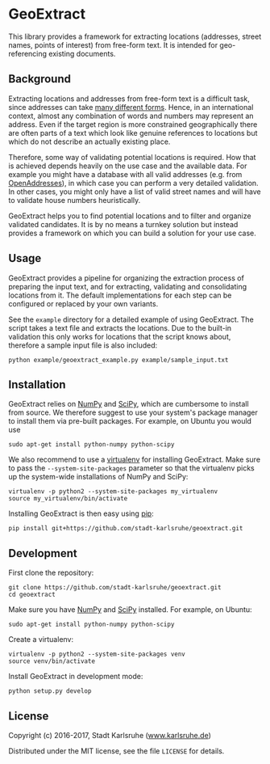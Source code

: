 # GeoExtract

This library provides a framework for extracting locations (addresses,
street names, points of interest) from free-form text. It is intended
for geo-referencing existing documents.


## Background

Extracting locations and addresses from free-form text is a difficult task,
since addresses can take [many different forms][falsehoods]. Hence, in an
international context, almost any combination of words and numbers may
represent an address. Even if the target region is more constrained
geographically there are often parts of a text which look like genuine
references to locations but which do not describe an actually existing place.

Therefore, some way of validating potential locations is required. How that
is achieved depends heavily on the use case and the available data. For example
you might have a database with all valid addresses (e.g. from
[OpenAddresses][openaddresses]), in which case you can perform a very detailed
validation. In other cases, you might only have a list of valid street names
and will have to validate house numbers heuristically.

GeoExtract helps you to find potential locations and to filter and organize
validated candidates. It is by no means a turnkey solution but instead provides
a framework on which you can build a solution for your use case.

[falsehoods]: https://www.mjt.me.uk/posts/falsehoods-programmers-believe-about-addresses/
[openaddresses]: https://openaddresses.io/


## Usage

GeoExtract provides a pipeline for organizing the extraction process of
preparing the input text, and for extracting, validating and consolidating
locations from it. The default implementations for each step can be configured
or replaced by your own variants.

See the `example` directory for a detailed example of using GeoExtract. The
script takes a text file and extracts the locations. Due to the built-in
validation this only works for locations that the script knows about, therefore
a sample input file is also included:

    python example/geoextract_example.py example/sample_input.txt


## Installation

GeoExtract relies on [NumPy][numpy] and [SciPy][scipy], which are cumbersome
to install from source. We therefore suggest to use your system's package
manager to install them via pre-built packages. For example, on Ubuntu you
would use

    sudo apt-get install python-numpy python-scipy

We also recommend to use a [virtualenv][virtualenv] for installing
GeoExtract. Make sure to pass the `--system-site-packages` parameter so that
the virtualenv picks up the system-wide installations of NumPy and SciPy:

    virtualenv -p python2 --system-site-packages my_virtualenv
    source my_virtualenv/bin/activate

Installing GeoExtract is then easy using [pip][pip]:

    pip install git+https://github.com/stadt-karlsruhe/geoextract.git


[numpy]: http://www.numpy.org/
[scipy]: https://www.scipy.org/
[virtualenv]: https://virtualenv.pypa.io
[pip]: https://pip.pypa.io


## Development

First clone the repository:

    git clone https://github.com/stadt-karlsruhe/geoextract.git
    cd geoextract

Make sure you have [NumPy][numpy] and [SciPy][scipy] installed. For example,
on Ubuntu:

    sudo apt-get install python-numpy python-scipy

Create a virtualenv:

    virtualenv -p python2 --system-site-packages venv
    source venv/bin/activate

Install GeoExtract in development mode:

    python setup.py develop


## License

Copyright (c) 2016-2017, Stadt Karlsruhe (www.karlsruhe.de)

Distributed under the MIT license, see the file `LICENSE` for details.

